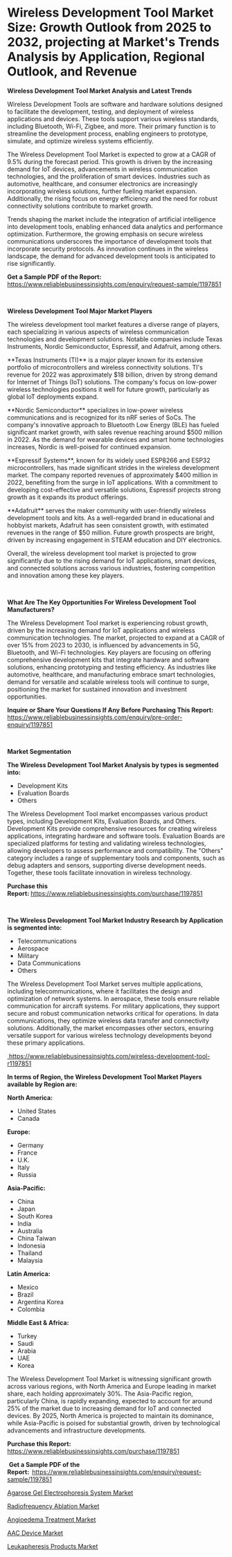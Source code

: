 <p><h1>Wireless Development Tool Market Size: Growth Outlook from 2025 to 2032, projecting at Market's Trends Analysis by Application, Regional Outlook, and Revenue</h1></p><p><strong>Wireless Development Tool Market Analysis and Latest Trends</strong></p>
<p><p>Wireless Development Tools are software and hardware solutions designed to facilitate the development, testing, and deployment of wireless applications and devices. These tools support various wireless standards, including Bluetooth, Wi-Fi, Zigbee, and more. Their primary function is to streamline the development process, enabling engineers to prototype, simulate, and optimize wireless systems efficiently.</p><p>The Wireless Development Tool Market is expected to grow at a CAGR of 9.5% during the forecast period. This growth is driven by the increasing demand for IoT devices, advancements in wireless communication technologies, and the proliferation of smart devices. Industries such as automotive, healthcare, and consumer electronics are increasingly incorporating wireless solutions, further fueling market expansion. Additionally, the rising focus on energy efficiency and the need for robust connectivity solutions contribute to market growth. </p><p>Trends shaping the market include the integration of artificial intelligence into development tools, enabling enhanced data analytics and performance optimization. Furthermore, the growing emphasis on secure wireless communications underscores the importance of development tools that incorporate security protocols. As innovation continues in the wireless landscape, the demand for advanced development tools is anticipated to rise significantly.</p></p>
<p><strong>Get a Sample PDF of the Report:&nbsp;</strong> <a href="https://www.reliablebusinessinsights.com/enquiry/request-sample/1197851?utm_campaign=3048&utm_medium=2&utm_source=Github&utm_content=ia&utm_term=06042025&utm_id=wireless-development-tool">https://www.reliablebusinessinsights.com/enquiry/request-sample/1197851</a></p>
<p>&nbsp;</p>
<p><strong>Wireless Development Tool Major Market Players</strong></p>
<p><p>The wireless development tool market features a diverse range of players, each specializing in various aspects of wireless communication technologies and development solutions. Notable companies include Texas Instruments, Nordic Semiconductor, Espressif, and Adafruit, among others.</p><p>**Texas Instruments (TI)** is a major player known for its extensive portfolio of microcontrollers and wireless connectivity solutions. TI's revenue for 2022 was approximately $18 billion, driven by strong demand for Internet of Things (IoT) solutions. The company's focus on low-power wireless technologies positions it well for future growth, particularly as global IoT deployments expand.</p><p>**Nordic Semiconductor** specializes in low-power wireless communications and is recognized for its nRF series of SoCs. The company's innovative approach to Bluetooth Low Energy (BLE) has fueled significant market growth, with sales revenue reaching around $500 million in 2022. As the demand for wearable devices and smart home technologies increases, Nordic is well-poised for continued expansion.</p><p>**Espressif Systems**, known for its widely used ESP8266 and ESP32 microcontrollers, has made significant strides in the wireless development market. The company reported revenues of approximately $400 million in 2022, benefiting from the surge in IoT applications. With a commitment to developing cost-effective and versatile solutions, Espressif projects strong growth as it expands its product offerings.</p><p>**Adafruit** serves the maker community with user-friendly wireless development tools and kits. As a well-regarded brand in educational and hobbyist markets, Adafruit has seen consistent growth, with estimated revenues in the range of $50 million. Future growth prospects are bright, driven by increasing engagement in STEAM education and DIY electronics.</p><p>Overall, the wireless development tool market is projected to grow significantly due to the rising demand for IoT applications, smart devices, and connected solutions across various industries, fostering competition and innovation among these key players.</p></p>
<p>&nbsp;</p>
<p><strong>What Are The Key Opportunities For Wireless Development Tool Manufacturers?</strong></p>
<p><p>The Wireless Development Tool market is experiencing robust growth, driven by the increasing demand for IoT applications and wireless communication technologies. The market, projected to expand at a CAGR of over 15% from 2023 to 2030, is influenced by advancements in 5G, Bluetooth, and Wi-Fi technologies. Key players are focusing on offering comprehensive development kits that integrate hardware and software solutions, enhancing prototyping and testing efficiency. As industries like automotive, healthcare, and manufacturing embrace smart technologies, demand for versatile and scalable wireless tools will continue to surge, positioning the market for sustained innovation and investment opportunities.</p></p>
<p><strong>Inquire or Share Your Questions If Any Before Purchasing This Report:</strong> <a href="https://www.reliablebusinessinsights.com/enquiry/pre-order-enquiry/1197851?utm_campaign=3048&utm_medium=2&utm_source=Github&utm_content=ia&utm_term=06042025&utm_id=wireless-development-tool">https://www.reliablebusinessinsights.com/enquiry/pre-order-enquiry/1197851</a></p>
<p>&nbsp;</p>
<p><strong>Market Segmentation</strong></p>
<p><strong>The Wireless Development Tool Market Analysis by types is segmented into:</strong></p>
<p><ul><li>Development Kits</li><li>Evaluation Boards</li><li>Others</li></ul></p>
<p><p>The Wireless Development Tool market encompasses various product types, including Development Kits, Evaluation Boards, and Others. Development Kits provide comprehensive resources for creating wireless applications, integrating hardware and software tools. Evaluation Boards are specialized platforms for testing and validating wireless technologies, allowing developers to assess performance and compatibility. The "Others" category includes a range of supplementary tools and components, such as debug adapters and sensors, supporting diverse development needs. Together, these tools facilitate innovation in wireless technology.</p></p>
<p><strong>Purchase this Report:&nbsp;</strong><a href="https://www.reliablebusinessinsights.com/purchase/1197851?utm_campaign=3048&utm_medium=2&utm_source=Github&utm_content=ia&utm_term=06042025&utm_id=wireless-development-tool">https://www.reliablebusinessinsights.com/purchase/1197851</a></p>
<p>&nbsp;</p>
<p><strong>The Wireless Development Tool Market Industry Research by Application is segmented into:</strong></p>
<p><ul><li>Telecommunications</li><li>Aerospace</li><li>Military</li><li>Data Communications</li><li>Others</li></ul></p>
<p><p>The Wireless Development Tool Market serves multiple applications, including telecommunications, where it facilitates the design and optimization of network systems. In aerospace, these tools ensure reliable communication for aircraft systems. For military applications, they support secure and robust communication networks critical for operations. In data communications, they optimize wireless data transfer and connectivity solutions. Additionally, the market encompasses other sectors, ensuring versatile support for various wireless technology developments beyond these primary applications.</p></p>
<p><a href="https://www.reliablebusinessinsights.com/wireless-development-tool-r1197851?utm_campaign=3048&utm_medium=2&utm_source=Github&utm_content=ia&utm_term=06042025&utm_id=wireless-development-tool">&nbsp;https://www.reliablebusinessinsights.com/wireless-development-tool-r1197851</a></p>
<p><strong>In terms of Region, the Wireless Development Tool Market Players available by Region are:</strong></p>
<p>
    <p> <strong> North America: </strong>
        <ul>
            <li>United States</li>
            <li>Canada</li>
        </ul>
        </p> 
    <p> <strong> Europe: </strong>
        <ul>
            <li>Germany</li>
            <li>France</li>
            <li>U.K.</li>
            <li>Italy</li>
            <li>Russia</li>
        </ul>
        </p> 
    <p> <strong> Asia-Pacific: </strong>
        <ul>
            <li>China</li>
            <li>Japan</li>
            <li>South Korea</li>
            <li>India</li>
            <li>Australia</li>
            <li>China Taiwan</li>
            <li>Indonesia</li>
            <li>Thailand</li>
            <li>Malaysia</li>
        </ul>
        </p> 
    <p> <strong> Latin America: </strong>
        <ul>
            <li>Mexico</li>
            <li>Brazil</li>
            <li>Argentina Korea</li>
            <li>Colombia</li>
        </ul>
        </p> 
    <p> <strong> Middle East & Africa: </strong>
        <ul>
            <li>Turkey</li>
            <li>Saudi</li>
            <li>Arabia</li>
            <li>UAE</li>
            <li>Korea</li>
        </ul>
    </p>
    </p>
<p><p>The Wireless Development Tool Market is witnessing significant growth across various regions, with North America and Europe leading in market share, each holding approximately 30%. The Asia-Pacific region, particularly China, is rapidly expanding, expected to account for around 25% of the market due to increasing demand for IoT and connected devices. By 2025, North America is projected to maintain its dominance, while Asia-Pacific is poised for substantial growth, driven by technological advancements and infrastructure developments.</p></p>
<p><strong>Purchase this Report: </strong><a href="https://www.reliablebusinessinsights.com/purchase/1197851?utm_campaign=3048&utm_medium=2&utm_source=Github&utm_content=ia&utm_term=06042025&utm_id=wireless-development-tool">https://www.reliablebusinessinsights.com/purchase/1197851</a></p>
<p>&nbsp;<strong>Get a Sample PDF of the Report:&nbsp;&nbsp;</strong><a href="https://www.reliablebusinessinsights.com/enquiry/request-sample/1197851?utm_campaign=3048&utm_medium=2&utm_source=Github&utm_content=ia&utm_term=06042025&utm_id=wireless-development-tool">https://www.reliablebusinessinsights.com/enquiry/request-sample/1197851</a></p>
<p><strong></strong></p>
<p><p><a href="https://github.com/rrosasdaunas/Market-Research-Report-List-1/blob/main/agarose-gel-electrophoresis-system-market.md?utm_campaign=3048&utm_medium=2&utm_source=Github&utm_content=ia&utm_term=06042025&utm_id=wireless-development-tool">Agarose Gel Electrophoresis System Market</a></p><p><a href="https://www.linkedin.com/pulse/current-valuation-of137-cagr-report-provides-thorough-study-7prve?utm_campaign=3048&utm_medium=2&utm_source=Github&utm_content=ia&utm_term=06042025&utm_id=wireless-development-tool">Radiofrequency Ablation Market</a></p><p><a href="https://www.linkedin.com/pulse/angioedema-treatment-market-analysis-report-focuses-its-rhwme?utm_campaign=3048&utm_medium=2&utm_source=Github&utm_content=ia&utm_term=06042025&utm_id=wireless-development-tool">Angioedema Treatment Market</a></p><p><a href="https://www.linkedin.com/pulse/exploring-potential-aac-device-marketthe-upcoming-prospects-development-wtshe?utm_campaign=3048&utm_medium=2&utm_source=Github&utm_content=ia&utm_term=06042025&utm_id=wireless-development-tool">AAC Device Market</a></p><p><a href="https://www.linkedin.com/pulse/leukapheresis-products-market-outlook-2025-2032-projected-rosle?utm_campaign=3048&utm_medium=2&utm_source=Github&utm_content=ia&utm_term=06042025&utm_id=wireless-development-tool">Leukapheresis Products Market</a></p></p>